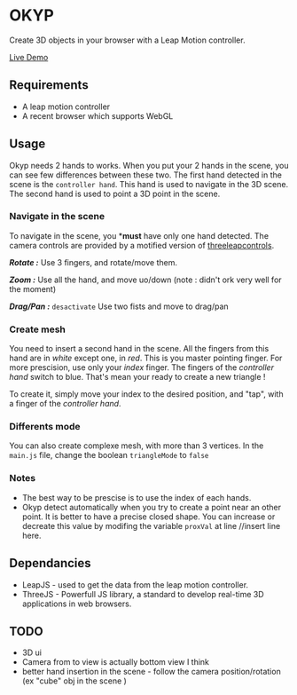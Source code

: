 OKYP
====

Create 3D objects in your browser with a Leap Motion controller.

[Live Demo](http://marcteyssier.com/experiment/okyp/)


## Requirements

* A leap motion controller
* A recent browser which supports WebGL

## Usage

Okyp needs 2 hands to works. When you put your 2 hands in the scene, you can see few differences between these two. The first hand detected in the scene is the `controller hand`. This hand is used to navigate in the 3D scene. The second hand is used to point a 3D point in the scene.


### Navigate in the scene

To navigate in the scene, you ***must** have only one hand detected.
The camera controls are provided by a motified version of [threeleapcontrols](https://github.com/torstensprenger/threeleapcontrols). 

***Rotate :*** Use 3 fingers, and rotate/move them.

***Zoom :*** Use all the hand, and move uo/down (note : didn't ork very well for the moment)

***Drag/Pan :*** `desactivate` Use two fists and move to drag/pan 

### Create mesh

You need to insert a second hand in the scene. All the fingers from this hand are in *white* except one, in *red*. This is you master pointing finger. For more prescision, use only your *index* finger. The fingers of the *controller hand* switch to blue. That's mean your ready to create a new triangle !

To create it, simply move your index to the desired position, and "tap", with a finger of the *controller hand*.



### Differents mode

You can also create complexe mesh, with more than 3 vertices.
In the `main.js` file, change the boolean `triangleMode` to `false`

### Notes

* The best way to be prescise is to use the index of each hands.
* Okyp detect automatically when you try to create a point near an other point. It is better to have a precise closed shape. You can increase or decreate this value by modifing the variable `proxVal` at line //insert line here.

## Dependancies

* LeapJS - used to get the data from the leap motion controller.
* ThreeJS - Powerfull JS library, a standard to develop real-time 3D applications in web browsers.

## TODO

* 3D ui
* Camera from to view is actually bottom view I think
* better hand insertion in the scene - follow the camera position/rotation (ex "cube" obj in the scene )




